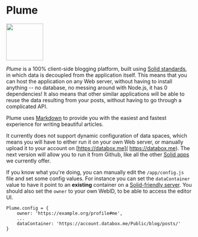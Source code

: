 # Plume

<img src="https://deiu.github.io/solid-plume/img/logo.svg" style="width: 100px;">

*Plume* is a 100% client-side blogging platform, built using [Solid standards](https://github.com/solid/), in which data is decoupled from the application itself. This means that you can host the application on any Web server, without having to install anything -- no database, no messing around with Node.js, it has 0 dependencies! It also means that other similar applications will be able to reuse the data resulting from your posts, without having to go through a complicated API.

Plume uses [Markdown](https://en.wikipedia.org/wiki/Markdown) to provide you with the easiest and fastest experience for writing beautiful articles.

It currently does not support dynamic configuration of data spaces, which means you will have to either run it on your own Web server, or manually upload it to your account on [https://databox.me]( https://databox.me). The next version will allow you to run it from Github, like all the other [Solid apps](https://github.com/solid/solid-apps) we currently offer.

If you know what you're doing, you can manually edit the `/app/config.js` file and set some config values. For instance you can set the `dataContainer` value to have it point to an **existing** container on a [Solid-friendly server](https://github.com/solid/solid-platform). You should also set the `owner` to your own WebID, to be able to access the editor UI.

```
Plume.config = {
	owner: 'https://example.org/profile#me',
	...
	dataContainer: 'https://account.databox.me/Public/blog/posts/'
}
```
